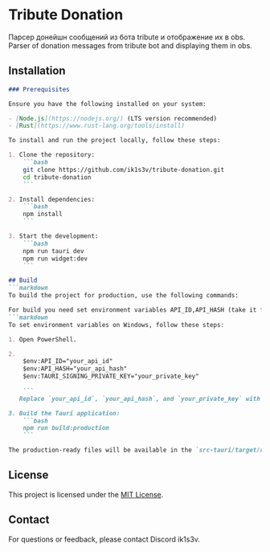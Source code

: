 # Tribute Donation

Парсер донейшн сообщений из бота tribute и отображение их в obs.
Parser of donation messages from tribute bot and displaying them in obs.

## Installation

```markdown
### Prerequisites

Ensure you have the following installed on your system:

- [Node.js](https://nodejs.org/) (LTS version recommended)
- [Rust](https://www.rust-lang.org/tools/install)
```
```markdown
To install and run the project locally, follow these steps:

1. Clone the repository:
    ```bash
    git clone https://github.com/ik1s3v/tribute-donation.git
    cd tribute-donation
    ```

2. Install dependencies:
    ```bash
    npm install
    ```

3. Start the development:
    ```bash
    npm run tauri dev
    npm run widget:dev
    ```

## Build
```markdown
To build the project for production, use the following commands:

For build you need set environment variables API_ID,API_HASH (take it from https://my.telegram.org/) and TAURI_SIGNING_PRIVATE_KEY (take it from Cargo.toml)
```markdown
To set environment variables on Windows, follow these steps:

1. Open PowerShell.

2. 
    $env:API_ID="your_api_id"
    $env:API_HASH="your_api_hash"
    $env:TAURI_SIGNING_PRIVATE_KEY="your_private_key"
   
    ```
   Replace `your_api_id`, `your_api_hash`, and `your_private_key` with the actual values.

3. Build the Tauri application:
    ```bash
    npm run build:production
    ```

The production-ready files will be available in the `src-tauri/target/release` directory.
```


## License

This project is licensed under the [MIT License](LICENSE).

## Contact

For questions or feedback, please contact Discord ik1s3v.